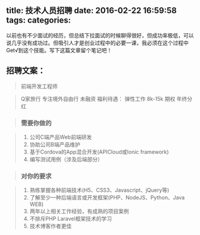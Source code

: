 title: 技术人员招聘
date: 2016-02-22 16:59:58
tags:
categories:
---

以前也有不少面试的经历，但总结下拉面试的时候聊得很好，但成功率极低，可以说几乎没有成功过。但吸引人才是创业过程中的必要一课，我必须在这个过程中Get√到这个技能。写下这篇文章留个笔记吧！

## 招聘文案：

> 前端开发工程师
 
> Q家旅行 专注境外自由行 未融资
> 福利待遇： 弹性工作 8k-15k 期权 年终分红

> ### 需要你做的

> 1. 公司C端产品Web前端研发
> 2. 协助公司B端产品维护
> 3. 基于Cordova的App混合开发(APICloud或Ionic framework)
> 4. 编写测试用例（涉及后端部分）

> ### 对你的要求

> 1. 熟练掌握各种前端技术(H5、CSS3、Javascript、jQuery等)
> 1. 了解至少一种后端语言或开发框架(PHP、NodeJS、Python、Java WEB)
> 1. 两年以上相关工作经验，有成熟的项目案例
> 1. 不排斥PHP Laravel框架技术的学习
> 1. 技术博客作者更佳
